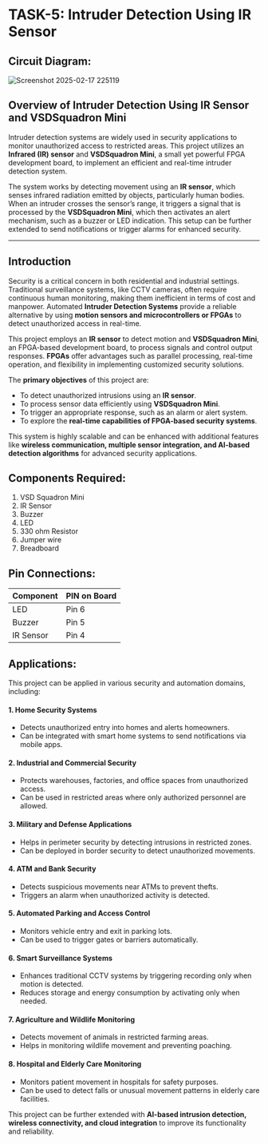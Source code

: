 # TASK-5: Intruder Detection Using IR Sensor

## Circuit Diagram:
![Screenshot 2025-02-17 225119](https://github.com/user-attachments/assets/19b3a2d1-51cf-4226-9952-c8065bb95ecf)


## **Overview of Intruder Detection Using IR Sensor and VSDSquadron Mini**

Intruder detection systems are widely used in security applications to monitor unauthorized access to restricted areas. This project utilizes an **Infrared (IR) sensor** and **VSDSquadron Mini**, a small yet powerful FPGA development board, to implement an efficient and real-time intruder detection system.

The system works by detecting movement using an **IR sensor**, which senses infrared radiation emitted by objects, particularly human bodies. When an intruder crosses the sensor’s range, it triggers a signal that is processed by the **VSDSquadron Mini**, which then activates an alert mechanism, such as a buzzer or LED indication. This setup can be further extended to send notifications or trigger alarms for enhanced security.

---

## **Introduction**
Security is a critical concern in both residential and industrial settings. Traditional surveillance systems, like CCTV cameras, often require continuous human monitoring, making them inefficient in terms of cost and manpower. Automated **Intruder Detection Systems** provide a reliable alternative by using **motion sensors and microcontrollers or FPGAs** to detect unauthorized access in real-time.

This project employs an **IR sensor** to detect motion and **VSDSquadron Mini**, an FPGA-based development board, to process signals and control output responses. **FPGAs** offer advantages such as parallel processing, real-time operation, and flexibility in implementing customized security solutions.

The **primary objectives** of this project are:
- To detect unauthorized intrusions using an **IR sensor**.
- To process sensor data efficiently using **VSDSquadron Mini**.
- To trigger an appropriate response, such as an alarm or alert system.
- To explore the **real-time capabilities of FPGA-based security systems**.

This system is highly scalable and can be enhanced with additional features like **wireless communication, multiple sensor integration, and AI-based detection algorithms** for advanced security applications.

## Components Required:

1.	VSD Squadron Mini
2.	IR Sensor
3.	Buzzer
4.	LED
5.	330 ohm Resistor
6.	Jumper wire
7.	Breadboard

## Pin Connections:


| **Component** | **PIN on Board** |
|----------------|------------------|
| LED           | Pin 6             |
| Buzzer           | Pin 5               |
| IR Sensor          | Pin 4             |

## Applications:
 

This project can be applied in various security and automation domains, including:  

#### **1. Home Security Systems**  
- Detects unauthorized entry into homes and alerts homeowners.  
- Can be integrated with smart home systems to send notifications via mobile apps.  

#### **2. Industrial and Commercial Security**  
- Protects warehouses, factories, and office spaces from unauthorized access.  
- Can be used in restricted areas where only authorized personnel are allowed.  

#### **3. Military and Defense Applications**  
- Helps in perimeter security by detecting intrusions in restricted zones.  
- Can be deployed in border security to detect unauthorized movements.  

#### **4. ATM and Bank Security**  
- Detects suspicious movements near ATMs to prevent thefts.  
- Triggers an alarm when unauthorized activity is detected.  

#### **5. Automated Parking and Access Control**  
- Monitors vehicle entry and exit in parking lots.  
- Can be used to trigger gates or barriers automatically.  

#### **6. Smart Surveillance Systems**  
- Enhances traditional CCTV systems by triggering recording only when motion is detected.  
- Reduces storage and energy consumption by activating only when needed.  

#### **7. Agriculture and Wildlife Monitoring**  
- Detects movement of animals in restricted farming areas.  
- Helps in monitoring wildlife movement and preventing poaching.  

#### **8. Hospital and Elderly Care Monitoring**  
- Monitors patient movement in hospitals for safety purposes.  
- Can be used to detect falls or unusual movement patterns in elderly care facilities.  

This project can be further extended with **AI-based intrusion detection, wireless connectivity, and cloud integration** to improve its functionality and reliability.
